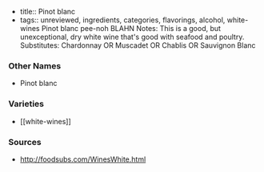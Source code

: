 - title:: Pinot blanc
- tags:: unreviewed, ingredients, categories, flavorings, alcohol, white-wines
Pinot blanc pee-noh BLAHN Notes: This is a good, but unexceptional, dry white wine that's good with seafood and poultry. Substitutes: Chardonnay OR Muscadet OR Chablis OR Sauvignon Blanc

### Other Names

* Pinot blanc

### Varieties

* [[white-wines]]

### Sources
* http://foodsubs.com/WinesWhite.html

